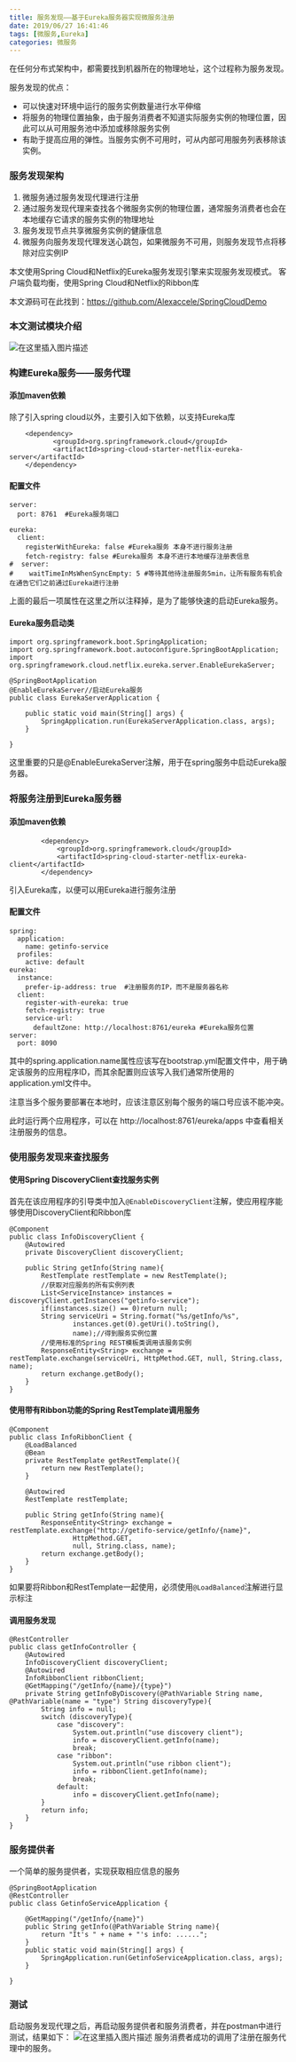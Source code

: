 ```yaml
---
title: 服务发现——基于Eureka服务器实现微服务注册
date: 2019/06/27 16:41:46
tags: [微服务,Eureka]
categories: 微服务
---
```


在任何分布式架构中，都需要找到机器所在的物理地址，这个过程称为服务发现。

服务发现的优点：

 - 可以快速对环境中运行的服务实例数量进行水平伸缩
 - 将服务的物理位置抽象，由于服务消费者不知道实际服务实例的物理位置，因此可以从可用服务池中添加或移除服务实例
 - 有助于提高应用的弹性。当服务实例不可用时，可从内部可用服务列表移除该实例。

### 服务发现架构

 1. 微服务通过服务发现代理进行注册
 2. 通过服务发现代理来查找各个微服务实例的物理位置，通常服务消费者也会在本地缓存它请求的服务实例的物理地址
 3. 服务发现节点共享微服务实例的健康信息
 4. 微服务向服务发现代理发送心跳包，如果微服务不可用，则服务发现节点将移除对应实例IP

本文使用Spring Cloud和Netflix的Eureka服务发现引擎来实现服务发现模式。
客户端负载均衡，使用Spring Cloud和Netflix的Ribbon库

本文源码可在此找到：https://github.com/Alexaccele/SpringCloudDemo
### 本文测试模块介绍
![在这里插入图片描述](https://img-blog.csdnimg.cn/201906271625456.png?x-oss-process=image/watermark,type_ZmFuZ3poZW5naGVpdGk,shadow_10,text_aHR0cHM6Ly9ibG9nLmNzZG4ubmV0L3FxXzQwOTk1MzM1,size_16,color_FFFFFF,t_70)

### 构建Eureka服务——服务代理
#### 添加maven依赖
除了引入spring cloud以外，主要引入如下依赖，以支持Eureka库
```
	<dependency>
           <groupId>org.springframework.cloud</groupId>
           <artifactId>spring-cloud-starter-netflix-eureka-server</artifactId>
    </dependency>
```
#### 配置文件
```
server:
  port: 8761  #Eureka服务端口

eureka:
  client:
    registerWithEureka: false #Eureka服务 本身不进行服务注册
    fetch-registry: false #Eureka服务 本身不进行本地缓存注册表信息
#  server:
#    waitTimeInMsWhenSyncEmpty: 5 #等待其他待注册服务5min，让所有服务有机会在通告它们之前通过Eureka进行注册

```
上面的最后一项属性在这里之所以注释掉，是为了能够快速的启动Eureka服务。

#### Eureka服务启动类

```
import org.springframework.boot.SpringApplication;
import org.springframework.boot.autoconfigure.SpringBootApplication;
import org.springframework.cloud.netflix.eureka.server.EnableEurekaServer;

@SpringBootApplication
@EnableEurekaServer//启动Eureka服务
public class EurekaServerApplication {

    public static void main(String[] args) {
        SpringApplication.run(EurekaServerApplication.class, args);
    }

}
```
这里重要的只是@EnableEurekaServer注解，用于在spring服务中启动Eureka服务器。

### 将服务注册到Eureka服务器
#### 添加maven依赖

```
		<dependency>
            <groupId>org.springframework.cloud</groupId>
            <artifactId>spring-cloud-starter-netflix-eureka-client</artifactId>
        </dependency>
```
引入Eureka库，以便可以用Eureka进行服务注册

#### 配置文件

```
spring:
  application:
    name: getinfo-service
  profiles:
    active: default
eureka:
  instance:
    prefer-ip-address: true  #注册服务的IP，而不是服务器名称
  client:
    register-with-eureka: true
    fetch-registry: true
    service-url:
      defaultZone: http://localhost:8761/eureka #Eureka服务位置
server:
  port: 8090
```
其中的spring.application.name属性应该写在bootstrap.yml配置文件中，用于确定该服务的应用程序ID，而其余配置则应该写入我们通常所使用的application.yml文件中。

注意当多个服务要部署在本地时，应该注意区别每个服务的端口号应该不能冲突。

此时运行两个应用程序，可以在 http://localhost:8761/eureka/apps 中查看相关注册服务的信息。



### 使用服务发现来查找服务
#### 使用Spring DiscoveryClient查找服务实例
首先在该应用程序的引导类中加入`@EnableDiscoveryClient`注解，使应用程序能够使用DiscoveryClient和Ribbon库

```
@Component
public class InfoDiscoveryClient {
    @Autowired
    private DiscoveryClient discoveryClient;

    public String getInfo(String name){
        RestTemplate restTemplate = new RestTemplate();
        //获取对应服务的所有实例列表
        List<ServiceInstance> instances = discoveryClient.getInstances("getinfo-service");
        if(instances.size() == 0)return null;
        String serviceUri = String.format("%s/getInfo/%s",
                instances.get(0).getUri().toString(),
                name);//得到服务实例位置
        //使用标准的Spring REST模板类调用该服务实例
        ResponseEntity<String> exchange = restTemplate.exchange(serviceUri, HttpMethod.GET, null, String.class, name);
        return exchange.getBody();
    }
}

```

#### 使用带有Ribbon功能的Spring RestTemplate调用服务

```
@Component
public class InfoRibbonClient {
    @LoadBalanced
    @Bean
    private RestTemplate getRestTemplate(){
        return new RestTemplate();
    }

    @Autowired
    RestTemplate restTemplate;

    public String getInfo(String name){
        ResponseEntity<String> exchange = restTemplate.exchange("http://getifo-service/getInfo/{name}",
                HttpMethod.GET,
                null, String.class, name);
        return exchange.getBody();
    }
}

```
如果要将Ribbon和RestTemplate一起使用，必须使用`@LoadBalanced`注解进行显示标注

#### 调用服务发现

```
@RestController
public class getInfoController {
    @Autowired
    InfoDiscoveryClient discoveryClient;
    @Autowired
    InfoRibbonClient ribbonClient;
    @GetMapping("/getInfo/{name}/{type}")
    private String getInfoByDiscovery(@PathVariable String name, @PathVariable(name = "type") String discoveryType){
        String info = null;
        switch (discoveryType){
            case "discovery":
                System.out.println("use discovery client");
                info = discoveryClient.getInfo(name);
                break;
            case "ribbon":
                System.out.println("use ribbon client");
                info = ribbonClient.getInfo(name);
                break;
            default:
                info = discoveryClient.getInfo(name);
        }
        return info;
    }
}
```


### 服务提供者
一个简单的服务提供者，实现获取相应信息的服务

```
@SpringBootApplication
@RestController
public class GetinfoServiceApplication {

    @GetMapping("/getInfo/{name}")
    public String getInfo(@PathVariable String name){
        return "It's " + name + "'s info: ......";
    }
    public static void main(String[] args) {
        SpringApplication.run(GetinfoServiceApplication.class, args);
    }

}
```

### 测试
启动服务发现代理之后，再启动服务提供者和服务消费者，并在postman中进行测试，结果如下：
![在这里插入图片描述](https://img-blog.csdnimg.cn/2019062716370935.png?x-oss-process=image/watermark,type_ZmFuZ3poZW5naGVpdGk,shadow_10,text_aHR0cHM6Ly9ibG9nLmNzZG4ubmV0L3FxXzQwOTk1MzM1,size_16,color_FFFFFF,t_70)
服务消费者成功的调用了注册在服务代理中的服务。
